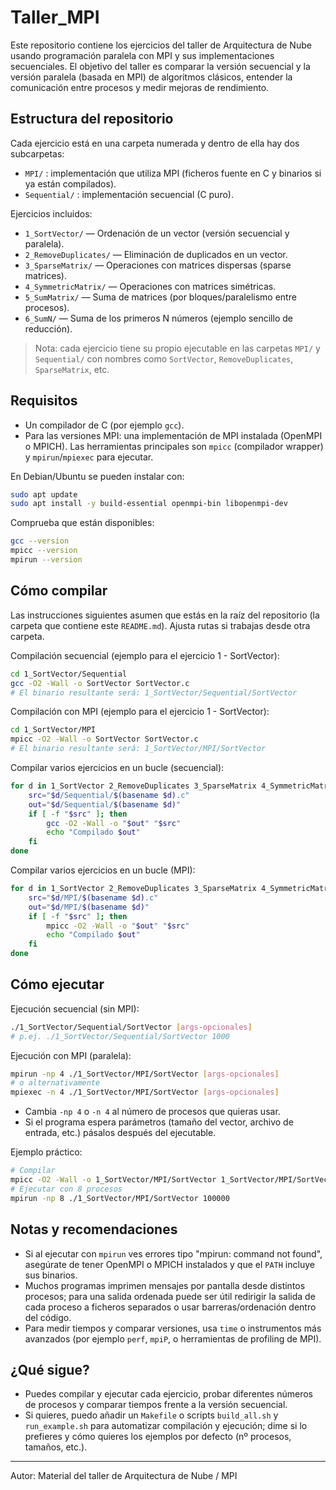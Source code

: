 # Taller_MPI

Este repositorio contiene los ejercicios del taller de Arquitectura de Nube usando programación paralela con MPI y sus implementaciones secuenciales. El objetivo del taller es comparar la versión secuencial y la versión paralela (basada en MPI) de algoritmos clásicos, entender la comunicación entre procesos y medir mejoras de rendimiento.

## Estructura del repositorio

Cada ejercicio está en una carpeta numerada y dentro de ella hay dos subcarpetas:

- `MPI/` : implementación que utiliza MPI (ficheros fuente en C y binarios si ya están compilados).
- `Sequential/` : implementación secuencial (C puro).

Ejercicios incluidos:

- `1_SortVector/` — Ordenación de un vector (versión secuencial y paralela).
- `2_RemoveDuplicates/` — Eliminación de duplicados en un vector.
- `3_SparseMatrix/` — Operaciones con matrices dispersas (sparse matrices).
- `4_SymmetricMatrix/` — Operaciones con matrices simétricas.
- `5_SumMatrix/` — Suma de matrices (por bloques/paralelismo entre procesos).
- `6_SumN/` — Suma de los primeros N números (ejemplo sencillo de reducción).

> Nota: cada ejercicio tiene su propio ejecutable en las carpetas `MPI/` y `Sequential/` con nombres como `SortVector`, `RemoveDuplicates`, `SparseMatrix`, etc.

## Requisitos

- Un compilador de C (por ejemplo `gcc`).
- Para las versiones MPI: una implementación de MPI instalada (OpenMPI o MPICH). Las herramientas principales son `mpicc` (compilador wrapper) y `mpirun`/`mpiexec` para ejecutar.

En Debian/Ubuntu se pueden instalar con:

```sh
sudo apt update
sudo apt install -y build-essential openmpi-bin libopenmpi-dev
```

Comprueba que están disponibles:

```sh
gcc --version
mpicc --version
mpirun --version
```

## Cómo compilar

Las instrucciones siguientes asumen que estás en la raíz del repositorio (la carpeta que contiene este `README.md`). Ajusta rutas si trabajas desde otra carpeta.

Compilación secuencial (ejemplo para el ejercicio 1 - SortVector):

```sh
cd 1_SortVector/Sequential
gcc -O2 -Wall -o SortVector SortVector.c
# El binario resultante será: 1_SortVector/Sequential/SortVector
```

Compilación con MPI (ejemplo para el ejercicio 1 - SortVector):

```sh
cd 1_SortVector/MPI
mpicc -O2 -Wall -o SortVector SortVector.c
# El binario resultante será: 1_SortVector/MPI/SortVector
```

Compilar varios ejercicios en un bucle (secuencial):

```sh
for d in 1_SortVector 2_RemoveDuplicates 3_SparseMatrix 4_SymmetricMatrix 5_SumMatrix 6_SumN; do
	src="$d/Sequential/$(basename $d).c"
	out="$d/Sequential/$(basename $d)"
	if [ -f "$src" ]; then
		gcc -O2 -Wall -o "$out" "$src"
		echo "Compilado $out"
	fi
done
```

Compilar varios ejercicios en un bucle (MPI):

```sh
for d in 1_SortVector 2_RemoveDuplicates 3_SparseMatrix 4_SymmetricMatrix 5_SumMatrix 6_SumN; do
	src="$d/MPI/$(basename $d).c"
	out="$d/MPI/$(basename $d)"
	if [ -f "$src" ]; then
		mpicc -O2 -Wall -o "$out" "$src"
		echo "Compilado $out"
	fi
done
```

## Cómo ejecutar

Ejecución secuencial (sin MPI):

```sh
./1_SortVector/Sequential/SortVector [args-opcionales]
# p.ej. ./1_SortVector/Sequential/SortVector 1000
```

Ejecución con MPI (paralela):

```sh
mpirun -np 4 ./1_SortVector/MPI/SortVector [args-opcionales]
# o alternativamente
mpiexec -n 4 ./1_SortVector/MPI/SortVector [args-opcionales]
```

- Cambia `-np 4` o `-n 4` al número de procesos que quieras usar.
- Si el programa espera parámetros (tamaño del vector, archivo de entrada, etc.) pásalos después del ejecutable.

Ejemplo práctico:

```sh
# Compilar
mpicc -O2 -Wall -o 1_SortVector/MPI/SortVector 1_SortVector/MPI/SortVector.c
# Ejecutar con 8 procesos
mpirun -np 8 ./1_SortVector/MPI/SortVector 100000
```

## Notas y recomendaciones

- Si al ejecutar con `mpirun` ves errores tipo "mpirun: command not found", asegúrate de tener OpenMPI o MPICH instalados y que el `PATH` incluye sus binarios.
- Muchos programas imprimen mensajes por pantalla desde distintos procesos; para una salida ordenada puede ser útil redirigir la salida de cada proceso a ficheros separados o usar barreras/ordenación dentro del código.
- Para medir tiempos y comparar versiones, usa `time` o instrumentos más avanzados (por ejemplo `perf`, `mpiP`, o herramientas de profiling de MPI).

## ¿Qué sigue?

- Puedes compilar y ejecutar cada ejercicio, probar diferentes números de procesos y comparar tiempos frente a la versión secuencial.
- Si quieres, puedo añadir un `Makefile` o scripts `build_all.sh` y `run_example.sh` para automatizar compilación y ejecución; dime si lo prefieres y cómo quieres los ejemplos por defecto (nº procesos, tamaños, etc.).

---

Autor: Material del taller de Arquitectura de Nube / MPI
